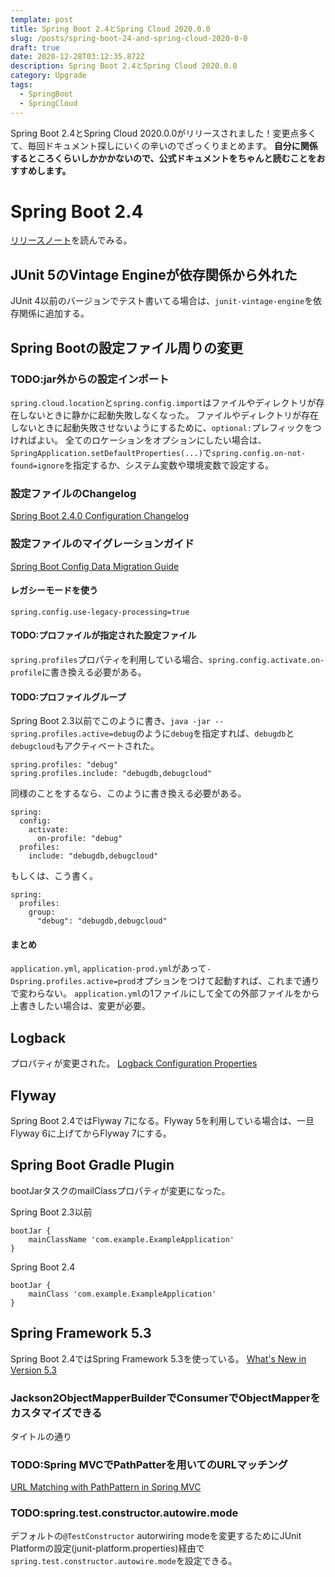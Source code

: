```yaml
---
template: post
title: Spring Boot 2.4とSpring Cloud 2020.0.0
slug: /posts/spring-boot-24-and-spring-cloud-2020-0-0
draft: true
date: 2020-12-28T03:12:35.872Z
description: Spring Boot 2.4とSpring Cloud 2020.0.0
category: Upgrade
tags:
  - SpringBoot
  - SpringCloud
---
```

Spring Boot 2.4とSpring Cloud 2020.0.0がリリースされました！変更点多くて、毎回ドキュメント探しにいくの辛いのでざっくりまとめます。
**自分に関係するところくらいしかかかないので、公式ドキュメントをちゃんと読むことをおすすめします。**

# Spring Boot 2.4
[リリースノート](https://github.com/spring-projects/spring-boot/wiki/Spring-Boot-2.4-Release-Notes)を読んでみる。

## JUnit 5のVintage Engineが依存関係から外れた
JUnit 4以前のバージョンでテスト書いてる場合は、`junit-vintage-engine`を依存関係に追加する。

## Spring Bootの設定ファイル周りの変更
### TODO:jar外からの設定インポート
`spring.cloud.location`と`spring.config.import`はファイルやディレクトリが存在しないときに静かに起動失敗しなくなった。
ファイルやディレクトリが存在しないときに起動失敗させないようにするために、`optional:`プレフィックをつければよい。
全てのロケーションをオプションにしたい場合は、`SpringApplication.setDefaultProperties(...)`で`spring.config.on-not-found=ignore`を指定するか、システム変数や環境変数で設定する。

### 設定ファイルのChangelog
[Spring Boot 2.4.0 Configuration Changelog](https://github.com/spring-projects/spring-boot/wiki/Spring-Boot-2.4.0-Configuration-Changelog)

### 設定ファイルのマイグレーションガイド
[Spring Boot Config Data Migration Guide](https://github.com/spring-projects/spring-boot/wiki/Spring-Boot-Config-Data-Migration-Guide)

#### レガシーモードを使う
```
spring.config.use-legacy-processing=true
```

#### TODO:プロファイルが指定された設定ファイル
`spring.profiles`プロパティを利用している場合、`spring.config.activate.on-profile`に書き換える必要がある。


#### TODO:プロファイルグループ
Spring Boot 2.3以前でこのように書き、`java -jar --spring.profiles.active=debug`のように`debug`を指定すれば、`debugdb`と`debugcloud`もアクティベートされた。
```
spring.profiles: "debug"
spring.profiles.include: "debugdb,debugcloud"
```

同様のことをするなら、このように書き換える必要がある。
```
spring:
  config:
    activate:
      on-profile: "debug"
  profiles:
    include: "debugdb,debugcloud"
```
もしくは、こう書く。
```
spring:
  profiles:
    group:
      "debug": "debugdb,debugcloud"
```

#### まとめ
`application.yml`, `application-prod.yml`があって`-Dspring.profiles.active=prod`オプションをつけて起動すれば、これまで通りで変わらない。
`application.yml`の1ファイルにして全ての外部ファイルをから上書きしたい場合は、変更が必要。

## Logback
プロパティが変更された。
[Logback Configuration Properties](https://github.com/spring-projects/spring-boot/wiki/Spring-Boot-2.4-Release-Notes#logback-configuration-properties)

## Flyway
Spring Boot 2.4ではFlyway 7になる。Flyway 5を利用している場合は、一旦Flyway 6に上げてからFlyway 7にする。

## Spring Boot Gradle Plugin
bootJarタスクのmailClassプロパティが変更になった。

Spring Boot 2.3以前
```
bootJar {
    mainClassName 'com.example.ExampleApplication'
}
```

Spring Boot 2.4
```
bootJar {
    mainClass 'com.example.ExampleApplication'
}
```

## Spring Framework 5.3
Spring Boot 2.4ではSpring Framework 5.3を使っている。
[What's New in Version 5.3](https://github.com/spring-projects/spring-framework/wiki/What's-New-in-Spring-Framework-5.x#whats-new-in-version-53)

### Jackson2ObjectMapperBuilderでConsumer<ObjectMapper>でObjectMapperをカスタマイズできる
タイトルの通り

### TODO:Spring MVCでPathPatterを用いてのURLマッチング
[URL Matching with PathPattern in Spring MVC](https://spring.io/blog/2020/06/30/url-matching-with-pathpattern-in-spring-mvc)

### TODO:spring.test.constructor.autowire.mode
デフォルトの`@TestConstructor` autorwiring modeを変更するためにJUnit Platformの設定(junit-platform.properties)経由で`spring.test.constructor.autowire.mode`を設定できる。
